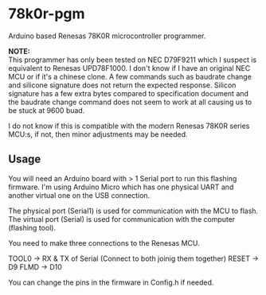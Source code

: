 # 78k0r-pgm
Arduino based Renesas 78K0R microcontroller programmer.

**NOTE:**  
This programmer has only been tested on NEC D79F9211 which I suspect is equivalent to Renesas UPD78F1000. I don't know if I have an original NEC MCU or if it's a chinese clone. A few commands such as baudrate change and silicone signature does not return the expected response. Silicon signature has a few extra bytes compared to specification document and the baudrate change command does not seem to work at all causing us to be stuck at 9600 buad.

I do not know if this is compatible with the modern Renesas 78K0R series MCU:s, if not, then minor adjustments may be needed.


## Usage
You will need an Arduino board with > 1 Serial port to run this flashing firmware.
I'm using Arduino Micro which has one physical UART and another virtual one on the USB connection.

The physical port (Serial1) is used for communication with the MCU to flash.
The virtual port (Serial) is used for communication with the computer (flashing tool).

You need to make three connections to the Renesas MCU.

TOOL0 -> RX & TX of Serial (Connect to both joinig them together)
RESET -> D9
FLMD  -> D10

You can change the pins in the firmware in Config.h if needed.
